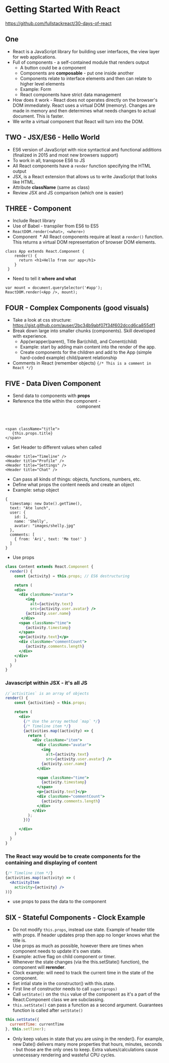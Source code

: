 # Getting Started With React
https://github.com/fullstackreact/30-days-of-react

## One

* React is a JavaScript library for building user interfaces, the view layer for web applications.
* Full of components - a self-contained module that renders output
   * A button could be a component
   * Components are **composable** - put one inside another
   * Components relate to interface elements and then can relate to higher level elements
   * Example: Form
   * React components have strict data management
* How does it work - React does not operates directly on the browser's DOM immediately. React uses a virtual DOM (memory). Changes are made in memory and then determines what needs changes to actual document. This is faster.
* We write a virtual component that React will turn into the DOM.

## TWO - JSX/ES6 - Hello World
* ES6 version of JavaScript with nice syntactical and functional additions (finalized in 2015 and most new browsers support)
* To work in all, transpose ES6 to JS
* All React components have a `render` function specifying the HTML output
* JSX, is a React extension that allows us to write JavaScript that looks like HTML.
* Attribute **className** (same as class)
* Review JSX and JS comparison (which one is easier)

## THREE - Component
* Include React library
* Use of Babel - transpiler from ES6 to ES5
* `ReactDOM.render(<what>, <where>)`
* Component
  * All React components require at least a `render()` function. This returns a virtual DOM representation of browser DOM elements.

```
class App extends React.Component {
    render() {
      return <h1>Hello from our app</h1>
    }
 }
```
* Need to tell it **where and what**

```
var mount = document.querySelector('#app');
ReactDOM.render(<App />, mount);
```

## FOUR - Complex Components (good visuals)
* Take a look at css structure: https://gist.github.com/auser/2bc34b9abf07f34f602dccd6ca855df1
* Break down large into smaller chunks (components). Skill developed with experience.
  * App(wrapper/parent), Title Bar(child), and Conent(child)
  * Example: start by adding main content into the render of the app.
  * Create components for the children and add to the App (simple hard-coded example) child/parent relationship
* Comments in React (remember objects) `{/* This is a comment in React */}`
 

## FIVE - Data Diven Component
* Send data to components with **props**
* Reference the title within the component - <Header> component
  
```
<span className="title">
   {this.props.title}
</span>
```

* Set Header to different values when called

```
<Header title="Timeline" />
<Header title="Profile" />
<Header title="Settings" />
<Header title="Chat" />
```

* Can pass all kinds of things: objects, functions, numbers, etc.
* Define what props the content needs and create an object
* Example: setup object

```
{
  timestamp: new Date().getTime(),
  text: "Ate lunch",
  user: {
    id: 1,
    name: 'Shelly',
    avatar: "images/shelly.jpg"
  },
  comments: [
    { from: 'Ari', text: 'Me too!' }
  ]
}
```

* Use props
  
```jsx
class Content extends React.Component {
  render() {
    const {activity} = this.props; // ES6 destructuring

    return (
    <div>
      <div className="avatar">
         <img
           alt={activity.text}
           src={activity.user.avatar} />
         {activity.user.name}
       </div>
      <span className="time">
         {activity.timestamp}
      </span>
      <p>{activity.text}</p>
      <div className="commentCount">
         {activity.comments.length}
      </div>
    </div>
    )
  }
}
```

### Javascript within JSX - it's all JS

```jsx
//`activities` is an array of objects
render() {
    const {activities} = this.props;

    return (
      <div>
        {/* Use the array method `map` */}
        {/* Timeline item */}
        {activities.map((activity) => {
          return (
            <div className="item">
              <div className="avatar">
                <img
                  alt={activity.text}
                  src={activity.user.avatar} />
                {activity.user.name}
              </div>

              <span className="time">
                {activity.timestamp}
              </span>
              <p>{activity.text}</p>
              <div className="commentCount">
                {activity.comments.length}
              </div>
            </div>
          );
        })}

      </div>
    )
  }
}
```

### The React way would be to create components for the containing and displaying of content

```jsx
{/* Timeline item */}
{activities.map((activity) => (
  <ActivityItem
    activity={activity} />
))}
```
* use props to pass the data to the component
  

## SIX - Stateful Components - Clock Example
* Do not modify `this.props`, instead use state. Example of header title with props. If header updates prop then app no longer knows what the title is.
* Use props as much as possible, however there are times when component needs to update it's own state.
* Example: active flag on child component or timer. 
* Whenever the state changes (via the this.setState() function), the component will **rerender**.
* Clock example: will need to track the current time in the state of the component.
* Set intial state in the constructor() with this.state.
* First line of constructor needs to call `super(props)`
* Call `setState()` on the `this` value of the component as it's a part of the React.Component class we are subclassing.
* `this.setState()` can pass a function as a second argument. Guarantees function is called after `setState()`

```jsx
this.setState({
  currentTime: currentTime
}, this.setTimer);
```

* Only keep values in state that you are using in the render(). For example, new Date() delivers many more properties that hours, minutes, seconds - but those are the only ones to keep. Extra values/calculations cause unnecessary rendering and wasteful CPU cycles.








